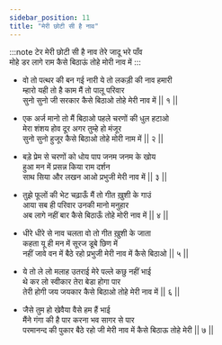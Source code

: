 ```yaml
---
sidebar_position: 11
title: "मेरी छोटी सी है नाव"
---
```


:::note टेर
मेरी छोटी सी है नाव तेरे जादू भरे पाँव <br/>
मोहे डर लागे राम कैसे बिठाऊं तोहे मोरी नाव में
:::

- वो तो पत्थर की बन गई नारी ये तो लकड़ी की नाव हमारी <br/>
  म्हारो यही तो है काम मैं तो पालू परिवार <br/>
  सुनो सुनो जी सरकार कैसे बिठाओ तोहे मेरी नाव में || १ ||

- एक अर्ज मानो तो मैं बिठाओ पहले चरणों की धुल हटाओ <br/>
  मेरा शंशय होव दूर अगर तुम्हे हो मंजूर <br/>
  सुनो सुनो हुजूर कैसे बिठाओ तोहे मोरी नाम में || २ ||

- बड़े प्रेम से चरणों को धोय पाप जनम जनम के खोय <br/>
  हुआ मन में प्रसन्न किया राम दर्शन <br/>
  साथ सिया और लखन आओ प्रभुजी मेरी नाव में || ३ ||

- तुझे फूलों की भेट चढ़ाऊँ मैं तो गीत ख़ुशी के गाउं <br/>
  आया सब ही परिवार उनकी मानो मनुहार <br/>
  अब लागे नहीं बार कैसे बिठाऊँ तोहे मोरी नाव में || ४ ||

- धीरे धीरे से नाव चलता वो तो गीत ख़ुशी के जाता <br/>
  कहता यू ही मन में सूरज डूबे छिण में <br/>
  नहीं जावे वन में बैठे रहो प्रभुजी मेरी नाव में कैसे बिठाओ || ५ ||

- ये तो ले लो मलाह उतराई मेरे पल्ले कछु नहीं भाई <br/>
  थे कर लो स्वीकार तेरा बेडा होगा पार <br/>
  तेरी होगी जय जयकार कैसे बिठाओ तोहे मेरी नाव में || ६ ||

- जैसे तुम हो खेवैया वैसे हम हैं भाई <br/>
  मैंने गंगा की है पार करना भव सागर से पार <br/>
  परमानन्द की पुकार बैठे रहो जी मेरी नाव में कैसे बिठाऊ तोहे मेरी || ७ ||
